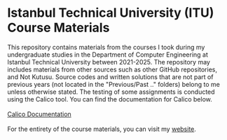 # Istanbul Technical University (ITU) Course Materials

This repository contains materials from the courses I took during my undergraduate studies in the Department of Computer Engineering at Istanbul Technical University between 2021-2025. The repository may includes materials from other sources such as other GitHub repositories, and Not Kutusu. Source codes and written solutions that are not part of previous years (not located in the "Previous/Past .." folders) belong to me unless otherwise stated. The testing of some assignments is conducted using the Calico tool. You can find the documentation for Calico below.<br>
<br>
<a href="https://calico.readthedocs.io/en/latest/">Calico Documentation</a><br>
<br>
For the entirety of the course materials, you can visit my <a href="https://canetizen.pythonanywhere.com/">website</a>.
